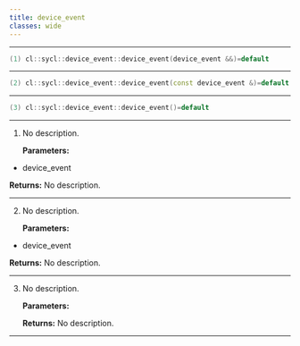 ```yaml
---
title: device_event
classes: wide
---
```



---

```cpp
(1) cl::sycl::device_event::device_event(device_event &&)=default
```

---

```cpp
(2) cl::sycl::device_event::device_event(const device_event &)=default
```

---

```cpp
(3) cl::sycl::device_event::device_event()=default
```

---

1. No description.

   **Parameters:**

  * device_event 

   

   **Returns:** No description.

---

2. No description.

   **Parameters:**

  * device_event 

   

   **Returns:** No description.

---

3. No description.

   **Parameters:**

   **Returns:** No description.

---

